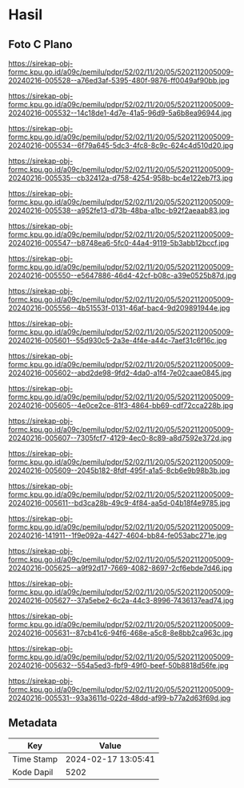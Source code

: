 # Hasil

## Foto C Plano

https://sirekap-obj-formc.kpu.go.id/a09c/pemilu/pdpr/52/02/11/20/05/5202112005009-20240216-005528--a76ed3af-5395-480f-9876-ff0049af90bb.jpg

https://sirekap-obj-formc.kpu.go.id/a09c/pemilu/pdpr/52/02/11/20/05/5202112005009-20240216-005532--14c18de1-4d7e-41a5-96d9-5a6b8ea96944.jpg

https://sirekap-obj-formc.kpu.go.id/a09c/pemilu/pdpr/52/02/11/20/05/5202112005009-20240216-005534--6f79a645-5dc3-4fc8-8c9c-624c4d510d20.jpg

https://sirekap-obj-formc.kpu.go.id/a09c/pemilu/pdpr/52/02/11/20/05/5202112005009-20240216-005535--cb32412a-d758-4254-958b-bc4e122eb7f3.jpg

https://sirekap-obj-formc.kpu.go.id/a09c/pemilu/pdpr/52/02/11/20/05/5202112005009-20240216-005538--a952fe13-d73b-48ba-a1bc-b92f2aeaab83.jpg

https://sirekap-obj-formc.kpu.go.id/a09c/pemilu/pdpr/52/02/11/20/05/5202112005009-20240216-005547--b8748ea6-5fc0-44a4-9119-5b3abb12bccf.jpg

https://sirekap-obj-formc.kpu.go.id/a09c/pemilu/pdpr/52/02/11/20/05/5202112005009-20240216-005550--e5647886-46d4-42cf-b08c-a39e0525b87d.jpg

https://sirekap-obj-formc.kpu.go.id/a09c/pemilu/pdpr/52/02/11/20/05/5202112005009-20240216-005556--4b51553f-0131-46af-bac4-9d209891944e.jpg

https://sirekap-obj-formc.kpu.go.id/a09c/pemilu/pdpr/52/02/11/20/05/5202112005009-20240216-005601--55d930c5-2a3e-4f4e-a44c-7aef31c6f16c.jpg

https://sirekap-obj-formc.kpu.go.id/a09c/pemilu/pdpr/52/02/11/20/05/5202112005009-20240216-005602--abd2de98-9fd2-4da0-a1f4-7e02caae0845.jpg

https://sirekap-obj-formc.kpu.go.id/a09c/pemilu/pdpr/52/02/11/20/05/5202112005009-20240216-005605--4e0ce2ce-81f3-4864-bb69-cdf72cca228b.jpg

https://sirekap-obj-formc.kpu.go.id/a09c/pemilu/pdpr/52/02/11/20/05/5202112005009-20240216-005607--7305fcf7-4129-4ec0-8c89-a8d7592e372d.jpg

https://sirekap-obj-formc.kpu.go.id/a09c/pemilu/pdpr/52/02/11/20/05/5202112005009-20240216-005609--2045b182-8fdf-495f-a1a5-8cb6e9b98b3b.jpg

https://sirekap-obj-formc.kpu.go.id/a09c/pemilu/pdpr/52/02/11/20/05/5202112005009-20240216-005611--bd3ca28b-49c9-4f84-aa5d-04b18f4e9785.jpg

https://sirekap-obj-formc.kpu.go.id/a09c/pemilu/pdpr/52/02/11/20/05/5202112005009-20240216-141911--1f9e092a-4427-4604-bb84-fe053abc271e.jpg

https://sirekap-obj-formc.kpu.go.id/a09c/pemilu/pdpr/52/02/11/20/05/5202112005009-20240216-005625--a9f92d17-7669-4082-8697-2cf6ebde7d46.jpg

https://sirekap-obj-formc.kpu.go.id/a09c/pemilu/pdpr/52/02/11/20/05/5202112005009-20240216-005627--37a5ebe2-6c2a-44c3-8996-7436137ead74.jpg

https://sirekap-obj-formc.kpu.go.id/a09c/pemilu/pdpr/52/02/11/20/05/5202112005009-20240216-005631--87cb41c6-94f6-468e-a5c8-8e8bb2ca963c.jpg

https://sirekap-obj-formc.kpu.go.id/a09c/pemilu/pdpr/52/02/11/20/05/5202112005009-20240216-005632--554a5ed3-fbf9-49f0-beef-50b8818d56fe.jpg

https://sirekap-obj-formc.kpu.go.id/a09c/pemilu/pdpr/52/02/11/20/05/5202112005009-20240216-005531--93a3611d-022d-48dd-af99-b77a2d63f69d.jpg


## Metadata

| Key        | Value               |
| ---------- | ------------------- |
| Time Stamp | 2024-02-17 13:05:41 |
| Kode Dapil | 5202                |




